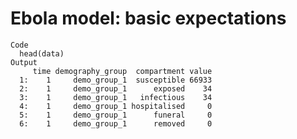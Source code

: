 # Ebola model: basic expectations

    Code
      head(data)
    Output
         time demography_group  compartment value
      1:    1     demo_group_1  susceptible 66933
      2:    1     demo_group_1      exposed    34
      3:    1     demo_group_1   infectious    34
      4:    1     demo_group_1 hospitalised     0
      5:    1     demo_group_1      funeral     0
      6:    1     demo_group_1      removed     0


